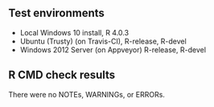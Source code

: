 ## Test environments
* Local Windows 10 install, R 4.0.3
* Ubuntu (Trusty) (on Travis-CI), R-release, R-devel
* Windows 2012 Server (on Appveyor) R-release, R-devel

## R CMD check results
There were no NOTEs, WARNINGs, or ERRORs.

